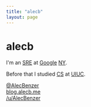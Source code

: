 ```yaml
---
title: "alecb"
layout: page
---
```

# alecb

I'm an [SRE] at [Google][Google] [NY].

Before that I studied [CS] at [UIUC].


[@AlecBenzer][twitter]  
[blog.alecb.me][blog]  
[/u/AlecBenzer][reddit]

[Google]: http://google.com/about/company
[NY]: https://careers.google.com/locations/new-york/
[CS]: http://cs.uiuc.edu
[UIUC]: http://uiuc.edu

[twitter]: https://twitter.com/@AlecBenzer
[blog]: https://blog.alecb.me
[reddit]: https://reddit.com/u/AlecBenzer
[SRE]: https://landing.google.com/sre/
